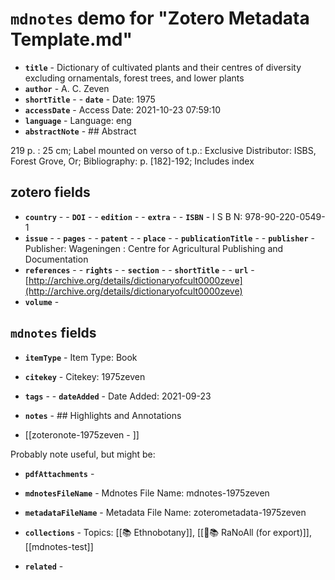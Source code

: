# `mdnotes` demo for "Zotero Metadata Template.md"

- **`title`** - Dictionary of cultivated plants and their centres of diversity excluding ornamentals, forest trees, and lower plants
- **`author`** - A. C. Zeven
- **`shortTitle`** - - **`date`** -  Date: 1975
- **`accessDate`** -  Access Date: 2021-10-23 07:59:10
- **`language`** -  Language: eng
- **`abstractNote`** - ## Abstract

219 p. : 25 cm; Label mounted on verso of t.p.: Exclusive Distributor: ISBS, Forest Grove, Or; Bibliography: p. [182]-192; Includes index


## zotero fields

- **`country`** - - **`DOI`** - - **`edition`** - - **`extra`** - - **`ISBN`** -   I S B N: 978-90-220-0549-1
- **`issue`** - - **`pages`** - - **`patent`** - - **`place`** - - **`publicationTitle`** - - **`publisher`** -  Publisher: Wageningen : Centre for Agricultural Publishing and Documentation
- **`references`** - - **`rights`** - - **`section`** - - **`shortTitle`** - - **`url`** - [http://archive.org/details/dictionaryofcult0000zeve](http://archive.org/details/dictionaryofcult0000zeve)
- **`volume`** - 

## `mdnotes`  fields

- **`itemType`** -  Item Type: Book
- **`citekey`** -  Citekey: 1975zeven
- **`tags`** - - **`dateAdded`** -  Date Added: 2021-09-23
- **`notes`** - ## Highlights and Annotations

- [[zoteronote-1975zeven - ]]

Probably note useful, but might be:

- **`pdfAttachments`** - 
- **`mdnotesFileName`** -  Mdnotes File Name: mdnotes-1975zeven

- **`metadataFileName`** -  Metadata File Name: zoterometadata-1975zeven

- **`collections`** -  Topics: [[📚 Ethnobotany]], [[🌿📚 RaNoAll (for export)]], [[mdnotes-test]]

- **`related`** - 
  